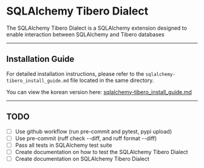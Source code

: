 # SQLAlchemy Tibero Dialect

The SQLAlchemy Tibero Dialect is a SQLAlchemy extension designed to enable
interaction between SQLAlchemy and Tibero databases

---

## Installation Guide

For detailed installation instructions, please refer to the `sqlalchemy-tibero_install_guide.md` file located in the same directory.

You can view the korean version here: [sqlalchemy-tibero_install_guide.md](./sqlalchemy-tibero_install_guide.md)

---

## TODO

- [ ] Use github workflow (run pre-commit and pytest, pypi upload)
- [ ] Use pre-commit (ruff check --diff, and ruff format --diff)
- [ ] Pass all tests in SQLAlchemy test suite
- [ ] Create documentation on how to test the SQLAlchemy Tibero Dialect
- [ ] Create documentation on SQLAlchemy Tibero Dialect
